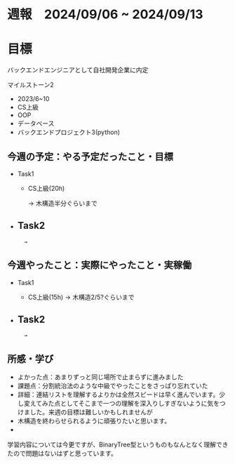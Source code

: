 
# 週報　2024/09/06 ~ 2024/09/13

# 目標
バックエンドエンジニアとして自社開発企業に内定

マイルストーン2　
   - 2023/6~10
   - CS上級
   - OOP
   - データベース
   - バックエンドプロジェクト3(python)



## 今週の予定：やる予定だったこと・目標
- Task1
    - CS上級(20h)
        
        → 木構造半分ぐらいまで

- Task2
    -  
        
        → 



## 今週やったこと：実際にやったこと・実稼働
- Task1
    - CS上級(15h)
        → 木構造2/5?ぐらいまで
    
- Task2
    -  

        → 

    
## 所感・学び
- よかった点：あまりずっと同じ場所で止まらずに進みました
- 課題点：分割統治法のような中級でやったことをさっぱり忘れていた
- 詳細：連結リストを理解するよりかは全然スピードは早く進んでいます。少し変えてみた点としてそこまで一つの理解を深入りしすぎないように気をつけました。来週の目標は難しいかもしれませんが
- 木構造を終わらせられるように頑張りたいと思います。
  　　　　
  　　　
- 　　



学習内容については今更ですが、BinaryTree型というものもなんとなく理解できたので問題はないはずと思っています。








